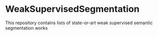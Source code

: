 # WeakSupervisedSegmentation
This repository contains lists of state-or-art weak supervised semantic segmentation works
